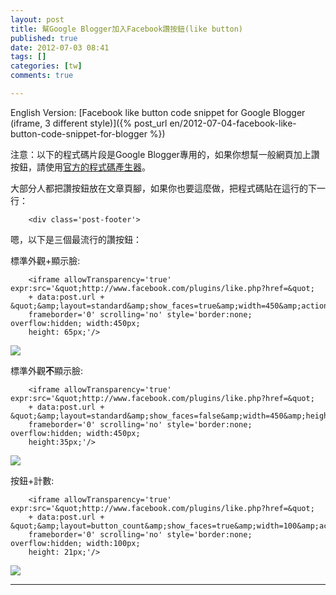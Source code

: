 ```yaml
---
layout: post
title: 幫Google Blogger加入Facebook讚按鈕(like button)
published: true
date: 2012-07-03 08:41
tags: []
categories: [tw]
comments: true

---
```


English Version: [Facebook like button code snippet for Google Blogger (iframe, 3 different style)]({% post_url en/2012-07-04-facebook-like-button-code-snippet-for-blogger %})

注意：以下的程式碼片段是Google Blogger專用的，如果你想幫一般網頁加上讚按鈕，請使用[官方的程式碼產生器][1]。  
  
大部分人都把讚按鈕放在文章頁腳，如果你也要這麼做，把程式碼貼在這行的下一行：  

		<div class='post-footer'>  
		  
  
嗯，以下是三個最流行的讚按鈕：  
  
標準外觀+顯示臉:  

		<iframe allowTransparency='true' expr:src='&quot;http://www.facebook.com/plugins/like.php?href=&quot; 
		+ data:post.url + &quot;&amp;layout=standard&amp;show_faces=true&amp;width=450&amp;action=like&amp;font=verdana&amp;colorscheme=light&quot;' 
		frameborder='0' scrolling='no' style='border:none; overflow:hidden; width:450px; 
		height: 65px;'/>

[![][2]][3]

  
  
標準外觀**不**顯示臉:  

		<iframe allowTransparency='true' expr:src='&quot;http://www.facebook.com/plugins/like.php?href=&quot; 
		+ data:post.url + &quot;&amp;layout=standard&amp;show_faces=false&amp;width=450&amp;height=35&amp;action=like&amp;font=verdana&amp;colorscheme=light&quot;' 
		frameborder='0' scrolling='no' style='border:none; overflow:hidden; width:450px; 
		height:35px;'/>

[![][4]][4]

  
  
按鈕+計數:  

		<iframe allowTransparency='true' expr:src='&quot;http://www.facebook.com/plugins/like.php?href=&quot; 
		+ data:post.url + &quot;&amp;layout=button_count&amp;show_faces=true&amp;width=100&amp;action=like&amp;font=verdana&amp;colorscheme=light&quot;' 
		frameborder='0' scrolling='no' style='border:none; overflow:hidden; width:100px; 
		height: 21px;'/>

[![][5]][5]

  
  

----



[1]: https://developers.facebook.com/docs/reference/plugins/like/
[2]: http://3.bp.blogspot.com/-b9DumAT8kZI/T_N82tFhilI/AAAAAAAAAzE/0NrsXhAKgQI/s320/standar_face.png
[3]: http://3.bp.blogspot.com/-b9DumAT8kZI/T_N82tFhilI/AAAAAAAAAzE/0NrsXhAKgQI/s1600/standar_face.png
[4]: http://2.bp.blogspot.com/-2UZjEw2x3BI/T_N83HSewOI/AAAAAAAAAzM/Mb-riTy83Z0/s1600/standar_no_face.png
[5]: http://4.bp.blogspot.com/-UzLSA5QSPBE/T_N814CtiMI/AAAAAAAAAzA/yMetgPJ_jaI/s1600/button_count.png
